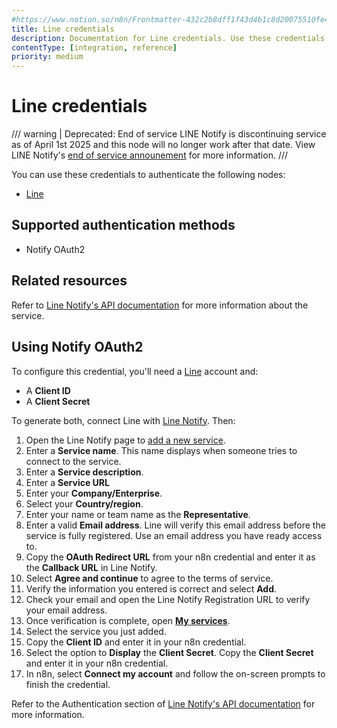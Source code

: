 ```yaml
---
#https://www.notion.so/n8n/Frontmatter-432c2b8dff1f43d4b1c8d20075510fe4
title: Line credentials
description: Documentation for Line credentials. Use these credentials to authenticate the Line node in n8n, a workflow automation platform.
contentType: [integration, reference]
priority: medium
---
```


# Line credentials

<!-- vale off -->
/// warning | Deprecated: End of service
LINE Notify is discontinuing service as of April 1st 2025 and this node will no longer work after that date. View LINE Notify's [end of service announement](https://notify-bot.line.me/closing-announce) for more information.
///
<!-- vale on -->

You can use these credentials to authenticate the following nodes:

- [Line](/integrations/builtin/app-nodes/n8n-nodes-base.line.md)

## Supported authentication methods

- Notify OAuth2

## Related resources

Refer to [Line Notify's API documentation](https://notify-bot.line.me/doc/en/) for more information about the service.

## Using Notify OAuth2

To configure this credential, you'll need a [Line](https://line.me/en/) account and:

- A **Client ID**
- A **Client Secret**

To generate both, connect Line with [Line Notify](https://notify-bot.line.me/en/). Then:

1. Open the Line Notify page to [add a new service](https://notify-bot.line.me/my/services/new).
1. Enter a **Service name**. This name displays when someone tries to connect to the service.
1. Enter a **Service description**.
1. Enter a **Service URL**
1. Enter your **Company/Enterprise**.
1. Select your **Country/region**.
1. Enter your name or team name as the **Representative**.
1. Enter a valid **Email address**. Line will verify this email address before the service is fully registered. Use an email address you have ready access to.
1. Copy the **OAuth Redirect URL** from your n8n credential and enter it as the **Callback URL** in Line Notify.
1. Select **Agree and continue** to agree to the terms of service.
1. Verify the information you entered is correct and select **Add**.
1. Check your email and open the Line Notify Registration URL to verify your email address.
1. Once verification is complete, open [**My services**](https://notify-bot.line.me/my/services/).
1. Select the service you just added.
1. Copy the **Client ID** and enter it in your n8n credential.
1. Select the option to **Display** the **Client Secret**. Copy the **Client Secret** and enter it in your n8n credential.
1. In n8n, select **Connect my account** and follow the on-screen prompts to finish the credential.

Refer to the Authentication section of [Line Notify's API documentation](https://notify-bot.line.me/doc/en/) for more information.
